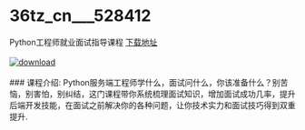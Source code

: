 # 36tz_cn___528412
Python工程师就业面试指导课程
[下载地址](http://www.36tz.cn/article/528412 "下载地址")
<br/></br>[![download](http://36tz.cn/muke_img/2019_11_356-10.jpg "下载地址")](http://www.36tz.cn/article/528412 "下载地址")
<br/></br>### 课程介绍:
Python服务端工程师学什么，面试问什么，你该准备什么？别苦恼，别害怕，别纠结，这门课程带你系统梳理面试知识，增加面试成功几率，提升后端开发技能，在面试之前解决你的各种问题，让你技术实力和面试技巧得到双重提升.

 

 

